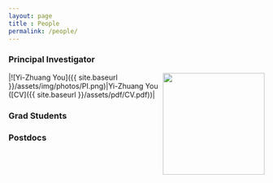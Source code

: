 ```yaml
--- 
layout: page 
title : People 
permalink: /people/
---
```


### Principal Investigator

<img style="float: right; width: 200px;" src="{{ site.baseurl }}/assets/img/photos/PI.png"/>
|![Yi-Zhuang You]({{ site.baseurl }}/assets/img/photos/PI.png)|Yi-Zhuang You ([CV]({{ site.baseurl }}/assets/pdf/CV.pdf))|

### Grad Students

### Postdocs


